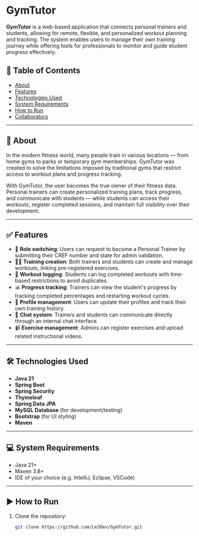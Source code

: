 # GymTutor

**GymTutor** is a web-based application that connects personal trainers and students, allowing for remote, flexible, and personalized workout planning and tracking. The system enables users to manage their own training journey while offering tools for professionals to monitor and guide student progress effectively.

## 📑 Table of Contents

- [About](#about)
- [Features](#features)
- [Technologies Used](#technologies-used)
- [System Requirements](#system-requirements)
- [How to Run](#how-to-run)
- [Collaborators](#collaborators)

---

## 📌 About

In the modern fitness world, many people train in various locations — from home gyms to parks or temporary gym memberships. GymTutor was created to solve the limitations imposed by traditional gyms that restrict access to workout plans and progress tracking.

With GymTutor, the user becomes the true owner of their fitness data. Personal trainers can create personalized training plans, track progress, and communicate with students — while students can access their workouts, register completed sessions, and maintain full visibility over their development.

---

## ✅ Features

- 🔁 **Role switching**: Users can request to become a Personal Trainer by submitting their CREF number and state for admin validation.
- 🏋️‍♂️ **Training creation**: Both trainers and students can create and manage workouts, linking pre-registered exercises.
- 📆 **Workout logging**: Students can log completed workouts with time-based restrictions to avoid duplicates.
- 📊 **Progress tracking**: Trainers can view the student's progress by tracking completed percentages and restarting workout cycles.
- 👤 **Profile management**: Users can update their profiles and track their own training history.
- 💬 **Chat system**: Trainers and students can communicate directly through an internal chat interface.
- 📹 **Exercise management**: Admins can register exercises and upload related instructional videos.

---

## 🛠 Technologies Used

- **Java 21**
- **Spring Boot**
- **Spring Security**
- **Thymeleaf**
- **Spring Data JPA**
- **MySQL Database** (for development/testing)
- **Bootstrap** (for UI styling)
- **Maven**

---

## 💻 System Requirements

- Java 21+
- Maven 3.8+
- IDE of your choice (e.g. IntelliJ, Eclipse, VSCode)

---

## ▶️ How to Run

1. Clone the repository:
   ```bash
   git clone https://github.com/Le3Dev/GymTutor.git